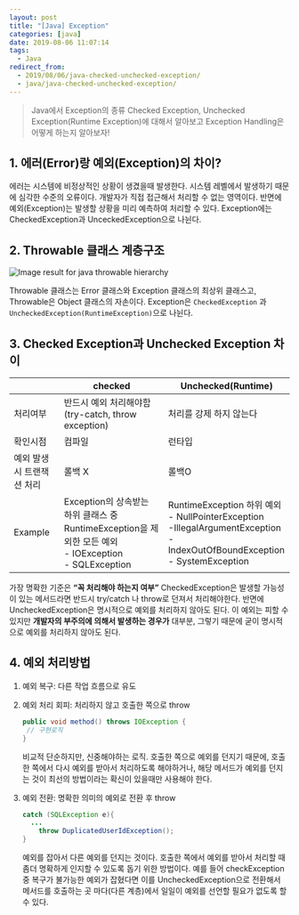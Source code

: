 ```yaml
---
layout: post
title: "[Java] Exception"
categories: [java]
date: 2019-08-06 11:07:14
tags:
  - Java
redirect_from:
  - 2019/08/06/java-checked-unchecked-exception/
  - java/java-checked-unchecked-exception/
---
```


> Java에서 Exception의 종류 Checked Exception, Unchecked Exception(Runtime Exception)에 대해서 알아보고 Exception Handling은 어떻게 하는지 알아보자!

## 1. 에러(Error)랑 예외(Exception)의 차이?

에러는 시스템에 비정상적인 상황이 생겼을때 발생한다. 시스템 레벨에서 발생하기 때문에 심각한 수준의 오류이다. 개발자가 직접 접근해서 처리할 수 없는 영역이다. 반면에 예외(Exception)는 발생할 상황을 미리 예측하여 처리할 수 있다.
Exception에는 CheckedException과 UnceckedException으로 나뉜다.

## 2. Throwable 클래스 계층구조

![Image result for java throwable hierarchy](https://www.cis.upenn.edu/~bcpierce/courses/629/papers/Java-tutorial/java/exceptions/images/throwableHierarchy_trans.gif)

Throwable 클래스는 Error 클래스와 Exception 클래스의 최상위 클래스고, Throwable은 Object 클래스의 자손이다. Exception은 `CheckedException` 과`UncheckedException(RuntimeException)`으로 나뉜다.

## 3. Checked Exception과 Unchecked Exception 차이

|                           | checked                                                                                                        | Unchecked(Runtime)                                                                                                                         |
| ------------------------- | -------------------------------------------------------------------------------------------------------------- | ------------------------------------------------------------------------------------------------------------------------------------------ |
| 처리여부                  | 반드시 예외 처리해야함<br />(try-catch, throw exception)                                                       | 처리를 강제 하지 않는다                                                                                                                    |
| 확인시점                  | 컴파일                                                                                                         | 런타입                                                                                                                                     |
| 예외 발생시 트랜잭션 처리 | 롤백 X                                                                                                         | 롤백O                                                                                                                                      |
| Example                   | Exception의 상속받는 하위 클래스 중 RuntimeException을 제외한 모든 예외<br />- IOException<br />- SQLException | RuntimeException 하위 예외<br />- NullPointerException<br />-IllegalArgumentException<br/>-IndexOutOfBoundException<br />- SystemException |

가장 명확한 기준은 **“꼭 처리해야 하는지 여부”** CheckedException은 발생할 가능성이 있는 메서드라면 반드시 try/catch 나 throw로 던져서 처리해야한다. 반면에 UncheckedException은 명시적으로 예외를 처리하지 않아도 된다. 이 예외는 피할 수 있지만 **개발자의 부주의에 의해서 발생하는 경우가** 대부분, 그렇기 때문에 굳이 명시적으로 예외를 처리하지 않아도 된다.

## 4. 예외 처리방법

1. 예외 복구: 다른 작업 흐름으로 유도
2. 예외 처리 회피: 처리하지 않고 호출한 쪽으로 throw

   ```java
   public void method() throws IOException {
   	// 구현로직
   }
   ```

   비교적 단순하지만, 신중해야하는 로직. 호출한 쪽으로 예외를 던지기 때문에, 호출한 쪽에서 다시 예외를 받아서 처리하도록 해야하거나, 해당 메서드가 예외를 던지는 것이 최선의 방법이라는 확신이 있을때만 사용해야 한다.

3. 예외 전환: 명확한 의미의 예외로 전환 후 throw

   ```java
   catch (SQLException e){
     ...
       throw DuplicatedUserIdException();
   }
   ```

   예외를 잡아서 다른 예외를 던지는 것이다. 호출한 쪽에서 예외를 받아서 처리할 때 좀더 명확하게 인지할 수 있도록 돕기 위한 방법이다. 예를 들어 checkException 중 복구가 불가능한 예외가 잡혔다면 이를 UncheckedException으로 전환해서 메서드를 호출하는 곳 마다(다른 계층)에서 일일이 예외를 선언할 필요가 없도록 할 수 있다.
